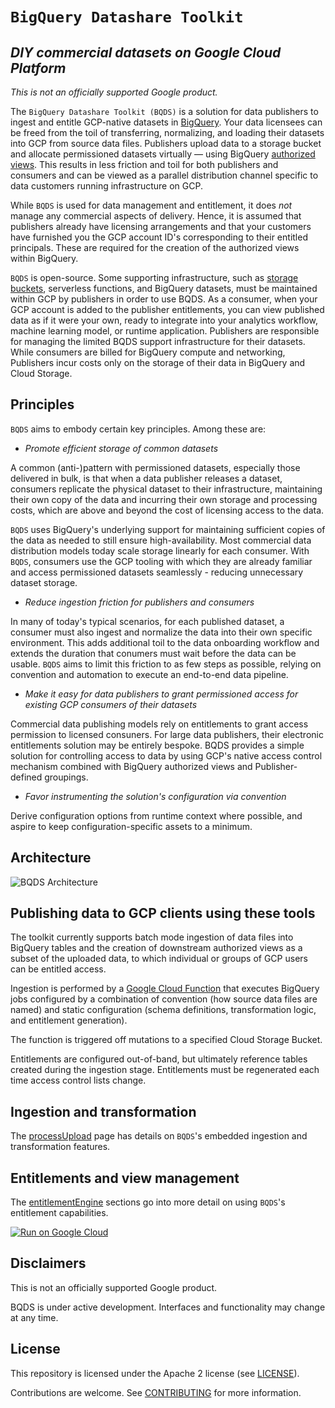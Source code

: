 # ```BigQuery Datashare Toolkit```
## _DIY commercial datasets on Google Cloud Platform_

_This is not an officially supported Google product._

The ```BigQuery Datashare Toolkit (BQDS)``` is a solution for data publishers to ingest and entitle GCP-native datasets in [BigQuery](https://cloud.google.com/bigquery/). Your data licensees can be freed from the toil of transferring, normalizing, and loading their datasets into GCP from source data files. Publishers upload data to a storage bucket and allocate  permissioned datasets virtually — using BigQuery [authorized views](https://cloud.google.com/bigquery/docs/authorized-views). This results in less friction and toil for both publishers and consumers and can be viewed as a parallel distribution channel specific to data customers running infrastructure on GCP.

While ```BQDS``` is used for data management and entitlement, it does *not* manage any commercial aspects of delivery. Hence, it is assumed that publishers already have licensing arrangements and that your customers have furnished you the GCP account ID's corresponding to their entitled principals. These are required for the creation of the authorized views within BigQuery.

```BQDS``` is open-source. Some supporting infrastructure, such as [storage buckets](https://cloud.google.com/storage/), serverless functions, and BigQuery datasets, must be maintained within GCP  by publishers in order to use BQDS. As a consumer, when your GCP account is added to the publisher entitlements, you can view published data as if it were your own, ready to integrate into your analytics workflow, machine learning model, or runtime application. Publishers are responsible for managing the limited BQDS support infrastructure for their datasets. While consumers are billed for BigQuery compute and networking, Publishers incur costs only on the storage of their data in BigQuery and Cloud Storage.

## Principles

```BQDS``` aims to embody certain key principles. Among these are:

- _Promote efficient storage of common datasets_

A common (anti-)pattern with permissioned datasets, especially those delivered in bulk, is that when a data publisher releases a dataset, consumers replicate the physical dataset to their infrastructure, maintaining their own copy of the data and incurring their own storage and processing costs, which are above and beyond the cost of licensing access to the data.

```BQDS``` uses BigQuery's underlying support for maintaining sufficient copies of the data as needed to still ensure high-availability. Most commercial data distribution models today scale storage linearly for each consumer. With ```BQDS```, consumers use the GCP tooling with which they are already familiar and access permissioned datasets seamlessly - reducing unnecessary dataset storage.

- _Reduce ingestion friction for publishers and consumers_

In many of today's typical scenarios, for each published dataset, a consumer must also ingest and normalize the data into their own specific environment. This adds additional toil to the data onboarding workflow and extends the duration that conumers must wait before the data can be usable. ```BQDS``` aims to limit this friction to as few steps as possible, relying on convention and automation to execute an end-to-end data pipeline.

- _Make it easy for data publishers to grant permissioned access for existing GCP consumers of their datasets_

Commercial data publishing models rely on entitlements to grant access permission to licensed consuners. For large data publishers, their electronic entitlements solution may be entirely bespoke. BQDS provides a simple solution for controlling access to data by using GCP's native access control mechanism combined with BigQuery authorized views and Publisher-defined groupings.

- _Favor instrumenting the solution's configuration via convention_

Derive configuration options from runtime context where possible, and aspire to keep configuration-specific assets to a minimum.

## Architecture

![BQDS Architecture](architecture.png "BQDS Architecture")

## Publishing data to GCP clients using these tools

The toolkit currently supports batch mode ingestion of data files into BigQuery tables and the creation of downstream authorized views as a subset of the uploaded data, to which individual or groups of GCP users can be entitled access.

Ingestion is performed by a [Google Cloud Function](https://cloud.google.com/functions/) that executes BigQuery jobs configured by a combination of convention (how source data files are named) and static configuration (schema definitions, transformation logic, and entitlement generation).

The function is triggered off mutations to a specified Cloud Storage Bucket.

Entitlements are configured out-of-band, but ultimately reference tables created during the ingestion stage. Entitlements must be regenerated each time access control lists change.

## Ingestion and transformation

The [processUpload](ingestion/function/README.md) page has details on ```BQDS```'s embedded ingestion and transformation features.

## Entitlements and view management
The [entitlementEngine](entitlements/README.md) sections go into more detail on using ```BQDS```'s  entitlement capabilities.

<!--
https://github.com/GoogleCloudPlatform/cloud-run-button#add-the-cloud-run-button-to-your-repos-readme
-->
[![Run on Google Cloud](https://storage.googleapis.com/cloudrun/button.svg)](https://deploy.cloud.run?git_repo=https://github.com/GoogleCloudPlatform/bq-datashare-toolkit.git&dir=entitlements%2Fbin)

## Disclaimers

This is not an officially supported Google product.

BQDS is under active development. Interfaces and functionality may change at any time.

## License

This repository  is licensed under the Apache 2 license (see [LICENSE](LICENSE.txt)).

Contributions are welcome. See [CONTRIBUTING](CONTRIBUTING.md) for more information.
